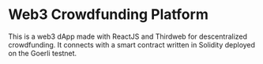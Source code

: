 # Web3 Crowdfunding Platform
 
This is a web3 dApp made with ReactJS and Thirdweb for descentralized crowdfunding. It connects with a smart contract written in Solidity deployed on the Goerli testnet.
